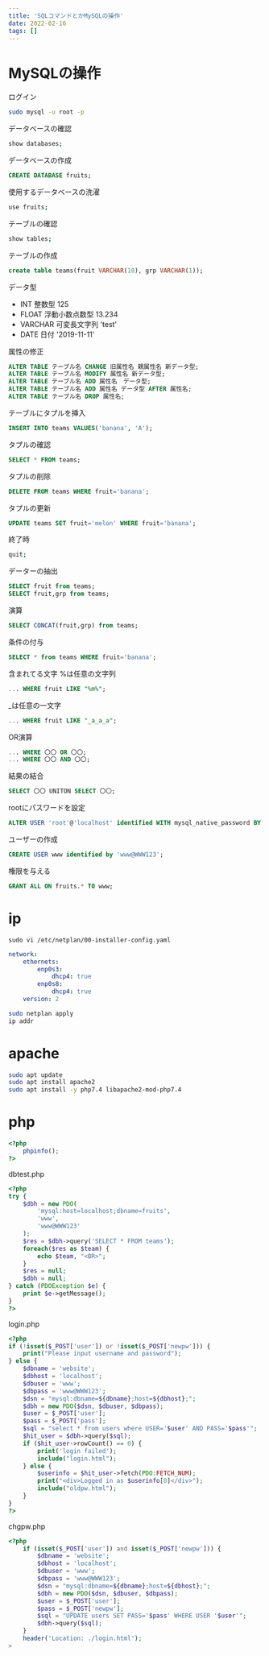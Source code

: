 ```yaml
---
title: 'SQLコマンドとかMySQLの操作'
date: 2022-02-16
tags: []
---
```


# MySQLの操作

ログイン

```bash
sudo mysql -u root -p
```

データベースの確認

```bash
show databases;
```

データベースの作成

```sql
CREATE DATABASE fruits;
```

使用するデータベースの洗濯

```bash
use fruits;
```

テーブルの確認

```bash
show tables;
```

テーブルの作成

```sql
create table teams(fruit VARCHAR(10), grp VARCHAR(1));
```

データ型

- INT 整数型 125
- FLOAT 浮動小数点数型 13.234
- VARCHAR 可変長文字列 'test'
- DATE 日付 '2019-11-11'

属性の修正

```sql
ALTER TABLE テーブル名 CHANGE 旧属性名 親属性名 新データ型;
ALTER TABLE テーブル名 MODIFY 属性名 新データ型;
ALTER TABLE テーブル名 ADD 属性名　データ型;
ALTER TABLE テーブル名 ADD 属性名 データ型 AFTER 属性名;
ALTER TABLE テーブル名 DROP 属性名;
```

テーブルにタプルを挿入

```sql
INSERT INTO teams VALUES('banana', 'A');
```

タプルの確認

```sql
SELECT * FROM teams;
```

タプルの削除

```sql
DELETE FROM teams WHERE fruit='banana';
```

タプルの更新

```sql
UPDATE teams SET fruit='melon' WHERE fruit='banana';
```

終了時

```bash
quit;
```

データーの抽出

```sql
SELECT fruit from teams;
SELECT fruit,grp from teams;
```

演算

```sql
SELECT CONCAT(fruit,grp) from teams;
```

条件の付与

```sql
SELECT * from teams WHERE fruit='banana';
```

含まれてる文字 %は任意の文字列

```sql
... WHERE fruit LIKE "%m%";
```

_は任意の一文字

```sql
... WHERE fruit LIKE "_a_a_a";
```

OR演算

```sql
... WHERE 〇〇 OR 〇〇;
... WHERE 〇〇 AND 〇〇;
```

結果の結合

```sql
SELECT 〇〇 UNITON SELECT 〇〇;
```

rootにパスワードを設定

```sql
ALTER USER 'root'@'localhost' identified WITH mysql_native_password BY 'r00t@ROOT';
```

ユーザーの作成

```sql
CREATE USER www identified by 'www@WWW123';
```

権限を与える

```sql
GRANT ALL ON fruits.* TO www;
```

# ip
`sudo vi /etc/netplan/00-installer-config.yaml`
```yaml
network:
    ethernets:
        enp0s3:
            dhcp4: true
        enp0s8:
            dhcp4: true
    version: 2
```

```bash
sudo netplan apply
ip addr
```

# apache
```bash
sudo apt update
sudo apt install apache2
sudo apt install -y php7.4 libapache2-mod-php7.4
```

# php

```php
<?php
    phpinfo();
?>
```
dbtest.php
```php
<?php
try {
    $dbh = new PDO(
        'mysql:host=localhost;dbname=fruits',
        'www',
        'www@WWW123'
    );
    $res = $dbh->query('SELECT * FROM teams');
    foreach($res as $team) {
        echo $team, "<BR>";
    }
    $res = null;
    $dbh = null;
} catch (PDOException $e) {
    print $e->getMessage();
}
?>
```

login.php
```php
<?php
if (!isset($_POST['user']) or !isset($_POST['newpw'])) {
    print("Please input username and password");
} else {
    $dbname = 'website';
    $dbhost = 'localhost';
    $dbuser = 'www';
    $dbpass = 'www@WWW123';
    $dsn = "mysql:dbname=${dbname};host=${dbhost};";
    $dbh = new PDO($dsn, $dbuser, $dbpass);
    $user = $_POST['user'];
    $pass = $_POST['pass'];
    $sql = "select * from users where USER='$user' AND PASS='$pass'";
    $hit_user = $dbh->query($sql);
    if ($hit_user->rowCount() == 0) {
        print('login failed');
        include("login.html");
    } else {
        $userinfo = $hit_user->fetch(PDO:FETCH_NUM);
        print("<div>Logged in as $userinfo[0]</div>");
        include("oldpw.html");
    }
}
?>
```

chgpw.php
```php
<?php
    if (isset($_POST['user']) and isset($_POST['newpw'])) {
        $dbname = 'website';
        $dbhost = 'localhost';
        $dbuser = 'www';
        $dbpass = 'www@WWW123';
        $dsn = "mysql:dbname=${dbname};host=${dbhost};";
        $dbh = new PDO($dsn, $dbuser, $dbpass);
        $user = $_POST['user'];
        $pass = $_POST['newpw'];
        $sql = "UPDATE users SET PASS='$pass' WHERE USER '$user'";
        $dbh->query($sql);
    }
    header('Location: ./login.html');
>
```
